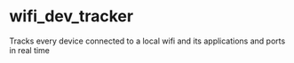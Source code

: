 # wifi_dev_tracker
Tracks every device connected to a local wifi and its applications and ports in real time
